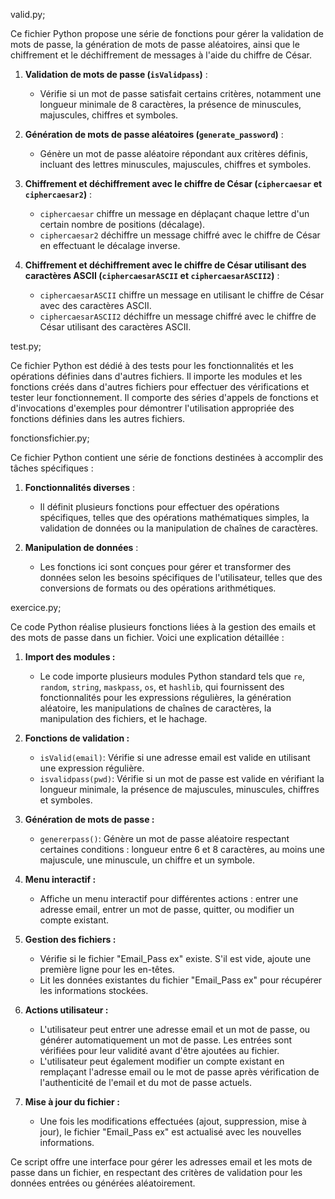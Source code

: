 valid.py;

Ce fichier Python propose une série de fonctions pour gérer la validation de mots de passe, la génération de mots de passe aléatoires, ainsi que le chiffrement et le déchiffrement de messages à l'aide du chiffre de César.

1. **Validation de mots de passe (`isValidpass`)** :
   - Vérifie si un mot de passe satisfait certains critères, notamment une longueur minimale de 8 caractères, la présence de minuscules, majuscules, chiffres et symboles.

2. **Génération de mots de passe aléatoires (`generate_password`)** :
   - Génère un mot de passe aléatoire répondant aux critères définis, incluant des lettres minuscules, majuscules, chiffres et symboles.

3. **Chiffrement et déchiffrement avec le chiffre de César (`ciphercaesar` et `ciphercaesar2`)** :
   - `ciphercaesar` chiffre un message en déplaçant chaque lettre d'un certain nombre de positions (décalage).
   - `ciphercaesar2` déchiffre un message chiffré avec le chiffre de César en effectuant le décalage inverse.

4. **Chiffrement et déchiffrement avec le chiffre de César utilisant des caractères ASCII (`ciphercaesarASCII` et `ciphercaesarASCII2`)** :
   - `ciphercaesarASCII` chiffre un message en utilisant le chiffre de César avec des caractères ASCII.
   - `ciphercaesarASCII2` déchiffre un message chiffré avec le chiffre de César utilisant des caractères ASCII.

test.py;

Ce fichier Python est dédié à des tests pour les fonctionnalités et les opérations définies dans d'autres fichiers. 
Il importe les modules et les fonctions créés dans d'autres fichiers pour effectuer des vérifications et tester leur fonctionnement. 
Il comporte des séries d'appels de fonctions et d'invocations d'exemples pour démontrer l'utilisation appropriée des fonctions définies dans les autres fichiers.


fonctionsfichier.py;

Ce fichier Python contient une série de fonctions destinées à accomplir des tâches spécifiques :

1. **Fonctionnalités diverses** :
   - Il définit plusieurs fonctions pour effectuer des opérations spécifiques, telles que des opérations mathématiques simples, la validation de données ou la manipulation de chaînes de caractères.

2. **Manipulation de données** :
   - Les fonctions ici sont conçues pour gérer et transformer des données selon les besoins spécifiques de l'utilisateur, telles que des conversions de formats ou des opérations arithmétiques.

exercice.py;

Ce code Python réalise plusieurs fonctions liées à la gestion des emails et des mots de passe dans un fichier. Voici une explication détaillée :

1. **Import des modules :**
   - Le code importe plusieurs modules Python standard tels que `re`, `random`, `string`, `maskpass`, `os`, et `hashlib`, qui fournissent des fonctionnalités pour les expressions régulières, la génération aléatoire, les manipulations de chaînes de caractères, la manipulation des fichiers, et le hachage.

2. **Fonctions de validation :**
   - `isValid(email)`: Vérifie si une adresse email est valide en utilisant une expression régulière.
   - `isvalidpass(pwd)`: Vérifie si un mot de passe est valide en vérifiant la longueur minimale, la présence de majuscules, minuscules, chiffres et symboles.

3. **Génération de mots de passe :**
   - `genererpass()`: Génère un mot de passe aléatoire respectant certaines conditions : longueur entre 6 et 8 caractères, au moins une majuscule, une minuscule, un chiffre et un symbole.

4. **Menu interactif :**
   - Affiche un menu interactif pour différentes actions : entrer une adresse email, entrer un mot de passe, quitter, ou modifier un compte existant.

5. **Gestion des fichiers :**
   - Vérifie si le fichier "Email_Pass ex" existe. S'il est vide, ajoute une première ligne pour les en-têtes.
   - Lit les données existantes du fichier "Email_Pass ex" pour récupérer les informations stockées.

6. **Actions utilisateur :**
   - L'utilisateur peut entrer une adresse email et un mot de passe, ou générer automatiquement un mot de passe. Les entrées sont vérifiées pour leur validité avant d'être ajoutées au fichier.
   - L'utilisateur peut également modifier un compte existant en remplaçant l'adresse email ou le mot de passe après vérification de l'authenticité de l'email et du mot de passe actuels.

7. **Mise à jour du fichier :**
   - Une fois les modifications effectuées (ajout, suppression, mise à jour), le fichier "Email_Pass ex" est actualisé avec les nouvelles informations.

Ce script offre une interface pour gérer les adresses email et les mots de passe dans un fichier, en respectant des critères de validation pour les données entrées ou générées aléatoirement.

